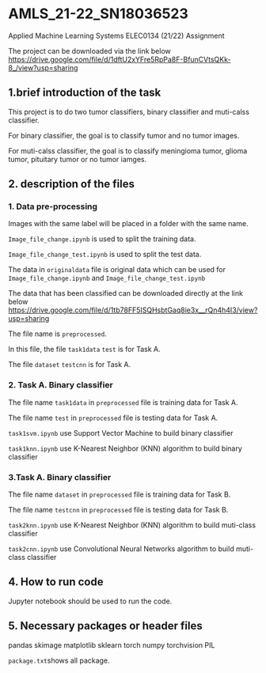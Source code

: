 # AMLS_21-22_SN18036523
Applied Machine Learning Systems ELEC0134 (21/22) Assignment


The project can be downloaded via the link below
https://drive.google.com/file/d/1dftU2xYFre5RpPa8F-BfunCVtsQKk-8_/view?usp=sharing



## 1.brief introduction of the task

This project is to do two tumor classifiers, binary classifier and muti-calss classifier.

For binary classifier, the goal is to classify tumor and no tumor images. 

For muti-calss classifier, the goal is to classify meningioma tumor, glioma tumor, pituitary tumor or no tumor iamges.


## 2. description of the files

### 1. Data pre-processing

Images with the same label will be placed in a folder with the same name.

`Image_file_change.ipynb` is used to split the training data. 

`Image_file_change_test.ipynb` is used to split the test data. 


The data in `originaldata` file is original data which can be used for `Image_file_change.ipynb` and `Image_file_change_test.ipynb`

The data that has been classified can be downloaded directly at the link below
https://drive.google.com/file/d/1tb78FF5ISQHsbtGaq8ie3x__rQn4h4I3/view?usp=sharing

The file name is `preprocessed`.

In this file, the file `task1data` `test` is for Task A.

The file ``dataset`` `testcnn` is for Task A.



### 2. Task A. Binary classifier

The file name `task1data` in `preprocessed` file is training data for Task A.

The file name `test` in `preprocessed` file is testing data for Task A.


`task1svm.ipynb`  use Support Vector Machine to build binary classifier 

`task1knn.ipynb` use K-Nearest Neighbor (KNN) algorithm to build binary classifier 





### 3.Task A. Binary classifier

The file name `dataset` in `preprocessed` file is training data for Task B.

The file name `testcnn` in `preprocessed` file is testing data for Task B.


`task2knn.ipynb` use K-Nearest Neighbor (KNN) algorithm to build muti-class classifier 

`task2cnn.ipynb` use Convolutional Neural Networks algorithm to build muti-class classifier




## 4. How to run  code
 
Jupyter notebook should be used to run the code.



## 5.  Necessary packages or header files 

pandas
skimage
matplotlib
sklearn
torch
numpy
torchvision
PIL

`package.txt`shows all package.
